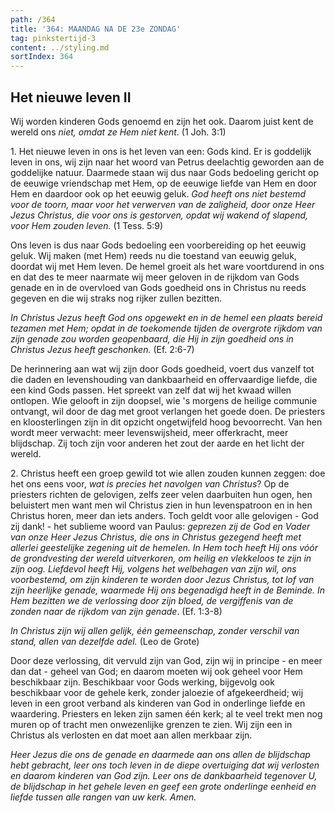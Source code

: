```yaml
---
path: /364
title: '364: MAANDAG NA DE 23e ZONDAG'
tag: pinkstertijd-3
content: ../styling.md
sortIndex: 364
---
```


## Het nieuwe leven II

Wij worden kinderen Gods genoemd en zijn het ook. Daarom juist kent de wereld ons _niet, omdat ze Hem niet kent._ (1 Joh. 3:1)

1\. Het nieuwe leven in ons is het leven van een: Gods kind. Er is goddelijk leven in ons, wij zijn naar het woord van Petrus deelachtig geworden aan de goddelijke natuur. Daarmede staan wij dus naar Gods bedoeling gericht op de eeuwige vriendschap met Hem, op de eeuwige liefde van Hem en door Hem en daardoor ook op het eeuwig geluk. _God heeft ons niet bestemd voor de toorn, maar voor het verwerven van de zaligheid, door onze Heer Jezus Christus, die voor ons is gestorven, opdat wij wakend of slapend, voor Hem zouden leven._ (1 Tess. 5:9)

Ons leven is dus naar Gods bedoeling een voorbereiding op het eeuwig geluk. Wij maken (met Hem) reeds nu die toestand van eeuwig geluk, doordat wij met Hem leven. De hemel groeit als het ware voortdurend in ons en dat des te meer naarmate wij meer geloven in de rijkdom van Gods genade en in de overvloed van Gods goedheid ons in Christus nu reeds gegeven en die wij straks nog rijker zullen bezitten.

_In Christus Jezus heeft God ons opgewekt en in de hemel een plaats bereid tezamen met Hem; opdat in de toekomende tijden de overgrote rijkdom van zijn genade zou worden geopenbaard, die Hij in zijn goedheid ons in Christus Jezus heeft geschonken._ (Ef. 2:6-7)

De herinnering aan wat wij zijn door Gods goedheid, voert dus vanzelf tot die daden en levenshouding van dankbaarheid en offervaardige liefde, die een kind Gods passen.
Het spreekt van zelf dat wij het kwaad willen ontlopen. Wie gelooft in zijn doopsel, wie 's morgens de heilige communie ontvangt, wil door de dag met groot verlangen het goede doen.
De priesters en kloosterlingen zijn in dit opzicht ongetwijfeld hoog bevoorrecht. Van hen wordt meer verwacht: meer levenswijsheid, meer offerkracht, meer blijdschap. Zij toch zijn voor anderen het zout der aarde en het licht der wereld.

2\. Christus heeft een groep gewild tot wie allen zouden kunnen zeggen: doe het ons eens voor, _wat is precies het navolgen van Christus_?
Op de priesters richten de gelovigen, zelfs zeer velen daarbuiten hun ogen, hen beluistert men want men wil Christus zien in hun levenspatroon en in hen Christus horen, meer dan iets anders. Toch geldt voor alle gelovigen - God zij dank! - het sublieme woord van Paulus: _geprezen zij de God en Vader van onze Heer Jezus Christus, die ons in Christus gezegend heeft met allerlei geestelijke zegening uit de hemelen. In Hem toch heeft Hij ons vóór de grondvesting der wereld uitverkoren, om heilig en vlekkeloos te zijn in zijn oog. Liefdevol heeft Hij, volgens het welbehagen van zijn wil, ons voorbestemd, om zijn kinderen te worden door Jezus Christus, tot lof van zijn heerlijke genade, waarmede Hij ons begenadigd heeft in de Beminde. In Hem bezitten we de verlossing door zijn bloed, de vergiffenis van de zonden naar de rijkdom van zijn genade_. (Ef. 1:3-8)

_In Christus zijn wij allen gelijk, één gemeenschap, zonder verschil van stand, allen van dezelfde adel._ (Leo de Grote)

Door deze verlossing, dit vervuld zijn van God, zijn wij in principe - en meer dan dat - geheel van God; en daarom moeten wij ook geheel voor Hem beschikbaar zijn. Beschikbaar voor Gods werking, bijgevolg ook beschikbaar voor de gehele kerk, zonder jaloezie of afgekeerdheid; wij leven in een groot verband als kinderen van God in onderlinge liefde en waardering. Priesters en leken zijn samen één kerk; al te veel trekt men nog muren op of tracht men onwezenlijke grenzen te zien. Wij zijn een in Christus als verlosten en dat moet aan allen merkbaar zijn.

_Heer Jezus die ons de genade en daarmede aan ons allen de blijdschap hebt gebracht, leer ons toch leven in de diepe overtuiging dat wij verlosten en daarom kinderen van God zijn. Leer ons de dankbaarheid tegenover U, de blijdschap in het gehele leven en geef een grote onderlinge eenheid en liefde tussen alle rangen van uw kerk. Amen._
